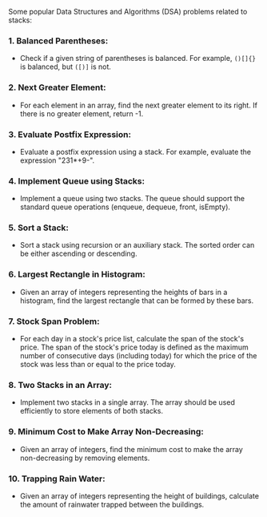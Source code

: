 Some popular Data Structures and Algorithms (DSA) problems related to stacks:

### 1. Balanced Parentheses:
   - Check if a given string of parentheses is balanced. For example, `()[]{}` is balanced, but `([)]` is not.

### 2. Next Greater Element:
   - For each element in an array, find the next greater element to its right. If there is no greater element, return -1.

### 3. Evaluate Postfix Expression:
   - Evaluate a postfix expression using a stack. For example, evaluate the expression "231*+9-".

### 4. Implement Queue using Stacks:
   - Implement a queue using two stacks. The queue should support the standard queue operations (enqueue, dequeue, front, isEmpty).

### 5. Sort a Stack:
   - Sort a stack using recursion or an auxiliary stack. The sorted order can be either ascending or descending.

### 6. Largest Rectangle in Histogram:
   - Given an array of integers representing the heights of bars in a histogram, find the largest rectangle that can be formed by these bars.

### 7. Stock Span Problem:
   - For each day in a stock's price list, calculate the span of the stock's price. The span of the stock's price today is defined as the maximum number of consecutive days (including today) for which the price of the stock was less than or equal to the price today.

### 8. Two Stacks in an Array:
   - Implement two stacks in a single array. The array should be used efficiently to store elements of both stacks.

### 9. Minimum Cost to Make Array Non-Decreasing:
   - Given an array of integers, find the minimum cost to make the array non-decreasing by removing elements.

### 10. Trapping Rain Water:
- Given an array of integers representing the height of buildings, calculate the amount of rainwater trapped between the buildings.